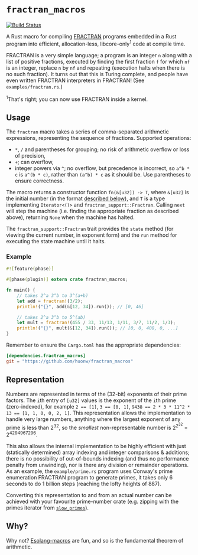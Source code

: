 # `fractran_macros`

[![Build Status](https://travis-ci.org/huonw/fractran_macros.png)](https://travis-ci.org/huonw/fractran_macros)

A Rust macro for compiling
[FRACTRAN](https://en.wikipedia.org/wiki/FRACTRAN) programs embedded
in a Rust program into efficient, allocation-less,
libcore-only<sup>1</sup> code at compile time.

FRACTRAN is a very simple language; a program is an integer `n` along
with a list of positive fractions, executed by finding the first
fraction `f` for which `nf` is an integer, replace `n` by `nf` and
repeating (execution halts when there is no such fraction). It turns
out that this is Turing complete, and people have even written
FRACTRAN interpreters in FRACTRAN! (See `examples/fractran.rs`.)

<sup>1</sup>That's right; you can now use FRACTRAN inside a kernel.

## Usage

The `fractran` macro takes a series of comma-separated arithmetic
expressions, representing the sequence of fractions.  Supported
operations:

- `*`, `/` and parentheses for grouping; no risk of arithmetic
  overflow or loss of precision,
- `+`; can overflow,
- integer powers via `^`; no overflow, but precedence is incorrect, so
  `a^b * c` is `a^(b * c)`, rather than `(a^b) * c` as it should
  be. Use parentheses to ensure correctness.

The macro returns a constructor function `fn(&[u32]) -> T`, where
`&[u32]` is the initial number (in the format
[described below](#representation)), and `T` is a type implementing
`Iterator<()>` and `fractran_support::Fractran`. Calling `next` will
step the machine (i.e. finding the appropriate fraction as described
above), returning `None` when the machine has halted.

The `fractran_support::Fractran` trait provides the `state` method
(for viewing the current number, in exponent form) and the `run`
method for executing the state machine until it halts.

### Example

```rust
#![feature(phase)]

#[phase(plugin)] extern crate fractran_macros;

fn main() {
    // takes 2^a 3^b to 3^(a+b)
    let add = fractran!(3/2);
    println!("{}", add(&[12, 34]).run()); // [0, 46]

    // takes 2^a 3^b to 5^(ab)
    let mult = fractran!(455 / 33, 11/13, 1/11, 3/7, 11/2, 1/3);
    println!("{}", mult(&[12, 34]).run()); // [0, 0, 408, 0, ...]
}
```

Remember to ensure the `Cargo.toml` has the appropriate dependencies:

```toml
[dependencies.fractran_macros]
git = "https://github.com/huonw/fractran_macros"
```


## Representation

Numbers are represented in terms of the (32-bit) exponents of their
prime factors. The `i`th entry of `[u32]` values is the exponent of
the `i`th prime (zero-indexed), for example `2 == [1]`, `3 == [0, 1]`,
`9438 == 2 * 3 * 11^2 * 13 == [1, 1, 0, 0, 2, 1]`. This representation
allows the implementation to handle very large numbers, anything where
the largest exponent of any prime is less than 2<sup>32</sup>, so the
*smallest* non-representable number is 2<sup>2<sup>32</sup></sup> =
2<sup>4294967296</sup>.

This also allows the internal implementation to be highly efficient
with just (statically determined) array indexing and integer
comparisons & additions; there is no possibility of out-of-bounds
indexing (and thus no performance penalty from unwinding), nor is
there any division or remainder operations. As an example, the
`example/prime.rs` program uses Conway's prime enumeration FRACTRAN
program to generate primes, it takes only 6 seconds to do 1 billion
steps (reaching the lofty heights of 887).

Converting this representation to and from an actual number can be
achieved with your favourite prime-number crate (e.g. zipping with the
primes iterator from
[`slow_primes`](https://github.com/huonw/slow_primes)).



## Why?

Why not? [Esolang-macros](https://github.com/huonw/brainfuck_macros)
are fun, and so is the fundamental theorem of arithmetic.
